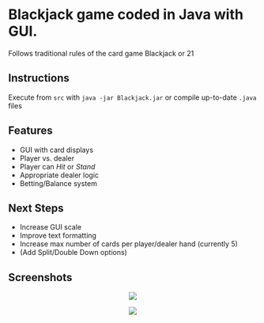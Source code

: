 # Blackjack game coded in Java with GUI.
Follows traditional rules of the card game Blackjack or 21

## Instructions
Execute from `src` with `java -jar Blackjack.jar` or compile up-to-date `.java` files

## Features
- GUI with card displays
- Player vs. dealer
- Player can *Hit* or *Stand*
- Appropriate dealer logic
- Betting/Balance system

## Next Steps
- Increase GUI scale
- Improve text formatting
- Increase max number of cards per player/dealer hand (currently 5)
- (Add Split/Double Down options)

## Screenshots
<p align="center">
	<img src="https://i.ibb.co/5nFP5YN/a.png"/>
</p>

<p align="center">
	<img src="https://i.ibb.co/KDcFrCL/b.png"/>
</p>
